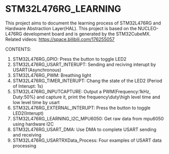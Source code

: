 # STM32L476RG_LEARNING
This project aims to document the learning process of STM32L476RG and Hardware Abstraction Layer(HAL). This project is based on the NUCLEO-L476RG development board and is generated by the STM32CubeMX.
Related videos: https://space.bilibili.com/176255057

CONTENTS:
1. STM32L476RG_GPIO: Press the button to toggle LED2
2. STM32L476RG_USART_INTERUPT: Sending and reciving interupt by USART(Asynchronous)
3. STM32L476RG_PWM: Breathing light
4. STM32L476RG_TIMER_INTERUPT: Chang the state of the LED2 (Period of Interupt: 1s)
5. STM32L476RG_INPUTCAPTURE: Output a PWM(Frequency:1kHz, Duty:50%) and capture it, print the frequency\duty\high level time and low level time by usart
6. STM32L476RG_EXTERNAL_INTERUPT: Press the button to toggle LED2(Interupt)
7. STM32L476RG_LEARNING_I2C_MPU6050: Get raw data from mpu6050 using hardware I2C
8. STM32L476RG_USART_DMA: Use DMA to complete USART sending and receiving
9. STM32L476RG_USARTRXData_Process: Four examples of USART data processing